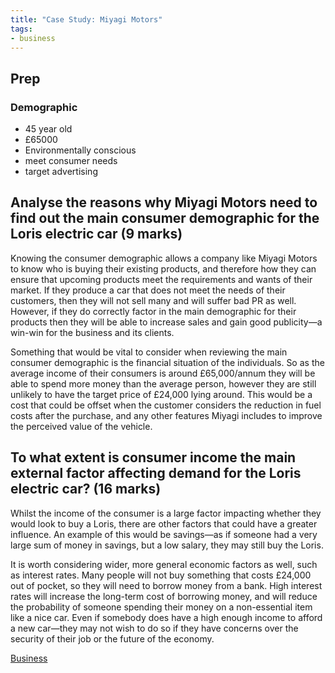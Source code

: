 ```yaml
---
title: "Case Study: Miyagi Motors"
tags:
- business
---
```

## Prep
### Demographic
- 45 year old
- £65000
- Environmentally conscious
- meet consumer needs
- target advertising

## Analyse the reasons why Miyagi Motors need to find out the main consumer demographic for the Loris electric car (9 marks)

Knowing the consumer demographic allows a company like Miyagi Motors to know who is buying their existing products, and therefore how they can ensure that upcoming products meet the requirements and wants of their market. If they produce a car that does not meet the needs of their customers, then they will not sell many and will suffer bad PR as well. However, if they do correctly factor in the main demographic for their products then they will be able to increase sales and gain good publicity—a win-win for the business and its clients.

Something that would be vital to consider when reviewing the main consumer demographic is the financial situation of the individuals. So as the average income of their consumers is around £65,000/annum they will be able to spend more money than the average person, however they are still unlikely to have the target price of £24,000 lying around. This would be a cost that could be offset when the customer considers the reduction in fuel costs after the purchase, and any other features Miyagi includes to improve the perceived value of the vehicle.

## To what extent is consumer income the main external factor affecting demand for the Loris electric car? (16 marks)

Whilst the income of the consumer is a large factor impacting whether they would look to buy a Loris, there are other factors that could have a greater influence. An example of this would be savings—as if someone had a very large sum of money in savings, but a low salary, they may still buy the Loris.

It is worth considering wider, more general economic factors as well, such as interest rates. Many people will not buy something that costs £24,000 out of pocket, so they will need to borrow money from a bank. High interest rates will increase the long-term cost of borrowing money, and will reduce the probability of someone spending their money on a non-essential item like a nice car. Even if somebody does have a high enough income to afford a new car—they may not wish to do so if they have concerns over the security of their job or the future of the economy.

[Business](/Business)